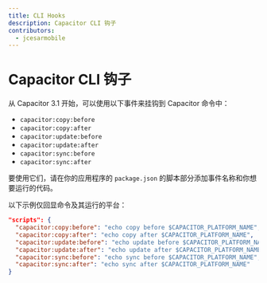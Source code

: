 ```yaml
---
title: CLI Hooks
description: Capacitor CLI 钩子
contributors:
  - jcesarmobile
---
```


# Capacitor CLI 钩子

从 Capacitor 3.1 开始，可以使用以下事件来挂钩到 Capacitor 命令中：

- `capacitor:copy:before`
- `capacitor:copy:after`
- `capacitor:update:before`
- `capacitor:update:after`
- `capacitor:sync:before`
- `capacitor:sync:after`

要使用它们，请在你的应用程序的 `package.json` 的脚本部分添加事件名称和你想要运行的代码。

以下示例仅回显命令及其运行的平台：

```json
"scripts": {
  "capacitor:copy:before": "echo copy before $CAPACITOR_PLATFORM_NAME",
  "capacitor:copy:after": "echo copy after $CAPACITOR_PLATFORM_NAME",
  "capacitor:update:before": "echo update before $CAPACITOR_PLATFORM_NAME",
  "capacitor:update:after": "echo update after $CAPACITOR_PLATFORM_NAME",
  "capacitor:sync:before": "echo sync before $CAPACITOR_PLATFORM_NAME",
  "capacitor:sync:after": "echo sync after $CAPACITOR_PLATFORM_NAME"
}
```